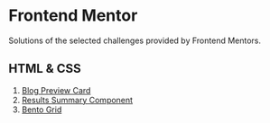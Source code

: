 # Frontend Mentor
Solutions of the selected challenges provided by Frontend Mentors.

## HTML & CSS
1. [Blog Preview Card](./blog-preview-card-main/)
2. [Results Summary Component](./results-summary-component/)
3. [Bento Grid](./bento-grid/)